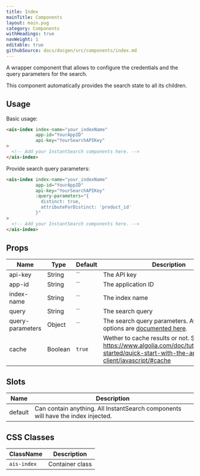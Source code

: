 ```yaml
---
title: Index
mainTitle: Components
layout: main.pug
category: Components
withHeadings: true
navWeight: 1
editable: true
githubSource: docs/docgen/src/components/index.md
---
```


A wrapper component that allows to configure the credentials and the query parameters for the search.

This component automatically provides the search state to all its children.

## Usage

Basic usage:

```html
<ais-index index-name="your_indexName"
           app-id="YourAppID"
           api-key="YourSearchAPIKey"
>
  <!-- Add your InstantSearch components here. -->
</ais-index>
```

Provide search query parameters:

```html
<ais-index index-name="your_indexName"
           app-id="YourAppID"
           api-key="YourSearchAPIKey"
           :query-parameters="{
             distinct: true,
             attributeForDistinct: 'product_id'
           }"
>
  <!-- Add your InstantSearch components here. -->
</ais-index>
```


## Props

| Name             | Type    | Default | Description                                                                                                                                        |
|------------------|---------|---------|----------------------------------------------------------------------------------------------------------------------------------------------------|
| api-key          | String  | ``      | The API key                                                                                                                                        |
| app-id           | String  | ``      | The application ID                                                                                                                                 |
| index-name       | String  | ``      | The index name                                                                                                                                     |
| query            | String  | ``      | The search query                                                                                                                                   |
| query-parameters | Object  | ``      | The search query parameters. Available options are [documented here](https://www.algolia.com/doc/api-client/javascript/search/#search-parameters). |
| cache            | Boolean | `true`  | Wether to cache results or not. See: https://www.algolia.com/doc/tutorials/getting-started/quick-start-with-the-api-client/javascript/#cache       |

## Slots

| Name    | Description                                                                      |
|---------|----------------------------------------------------------------------------------|
| default | Can contain anything. All InstantSearch components will have the index injected. |

## CSS Classes

| ClassName   | Description     |
|-------------|-----------------|
| `ais-index` | Container class |
